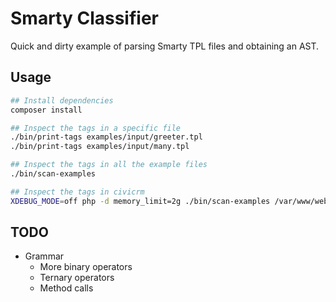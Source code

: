 # Smarty Classifier

Quick and dirty example of parsing Smarty TPL files and obtaining an AST.

## Usage

```bash
## Install dependencies
composer install

## Inspect the tags in a specific file
./bin/print-tags examples/input/greeter.tpl
./bin/print-tags examples/input/many.tpl

## Inspect the tags in all the example files
./bin/scan-examples

## Inspect the tags in civicrm
XDEBUG_MODE=off php -d memory_limit=2g ./bin/scan-examples /var/www/web/core/templates /tmp/scan-results
```

## TODO

* Grammar
    * More binary operators
    * Ternary operators
    * Method calls
